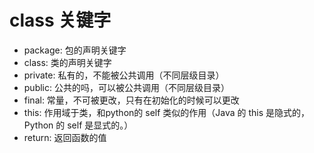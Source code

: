 # class 关键字

- package: 包的声明关键字
- class: 类的声明关键字
- private: 私有的，不能被公共调用（不同层级目录）
- public: 公共的吗，可以被公共调用（不同层级目录）
- final: 常量，不可被更改，只有在初始化的时候可以更改
- this: 作用域于类，和python的 self 类似的作用（Java 的 this 是隐式的，Python 的 self 是显式的。）
- return: 返回函数的值